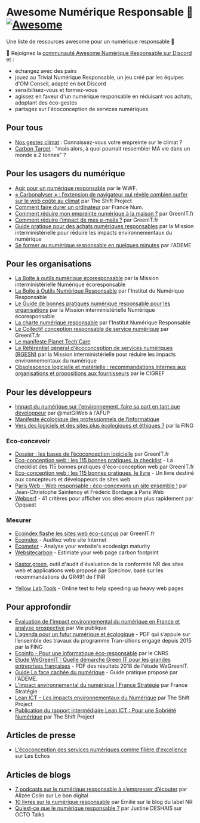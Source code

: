 # Awesome Numérique Responsable 🌱 [![Awesome](https://awesome.re/badge.svg)](https://awesome.re)

Une liste de ressources awesome pour un numérique responsable 🌱

🚀 Rejoignez la [communauté Awesome Numérique Responsable sur Discord](https://discord.gg/PRPG3uX88D) et :
- échangez avec des pairs
- jouez au Trivial Numérique Responsable, un jeu créé par les équipes d'OM Conseil, adapté en bot Discord
- sensibilisez-vous et formez-vous
- agissez en faveur d'un numérique responsable en réduisant vos achats, adoptant des éco-gestes
- partagez sur l'écoconception de services numériques

## Pour tous

- [Nos gestes climat](https://nosgestesclimat.fr/) : Connaissez-vous votre empreinte sur le climat ?
- [Carbon Target](https://carbontarget.earth/) : "mais alors, à quoi pourrait ressembler MA vie dans un monde à 2 tonnes" ?

## Pour les usagers du numérique

- [Agir pour un numérique responsable](https://www.wwf.fr/projets/numerique-responsable) par le WWF.
- [« Carbonalyser » : l’extension de navigateur qui révèle combien surfer sur le web coûte au climat](https://theshiftproject.org/carbonalyser-extension-navigateur/) par The Shift Project
- [Comment faire durer un ordinateur](https://www.francenum.gouv.fr/comprendre-le-numerique/comment-faire-durer-un-ordinateur) par France Num.
- [Comment réduire mon empreinte numérique à la maison ?](https://www.greenit.fr/2018/09/18/reduire-empreinte-numerique-a-maison/) par GreenIT.fr
- [Comment réduire l’impact de mes e-mails ?](https://www.greenit.fr/2018/09/11/reduire-limpact-de-e-mails/) par GreenIT.fr
- [Guide pratique pour des achats numériques responsables](https://ecoresponsable.numerique.gouv.fr/publications/guide-pratique-achats-numeriques-responsables/) par la Mission interministérielle pour réduire les impacts environnementaux du numérique 
- [Se former au numérique responsable en quelques minutes](https://particuliers.ademe.fr/au-bureau/numerique/se-former-au-numerique-responsable-en-quelques-minutes) par l'ADEME

## Pour les organisations

- [La Boite à outils numérique écoresponsable](https://ecoresponsable.numerique.gouv.fr/publications/boite-outils/) par la Mission interministérielle Numérique écoresponsable
- [La Boîte à Outils Numérique Responsable](https://sustainableit-tools.isit-europe.org/) par l'Institut du Numérique Responsable
- [Le Guide de bonnes pratiques numérique responsable pour les organisations](https://ecoresponsable.numerique.gouv.fr/publications/bonnes-pratiques/) par la Mission interministérielle Numérique écoresponsable
- [La charte numérique responsable](https://institutnr.org/charte-numerique-responsable) par l'Institut Numérique Responsable
- [Le Collectif conception responsable de service numérique](https://collectif.greenit.fr/ecoconception-web/) par GreenIT.fr
- [Le manifeste Planet Tech'Care](https://www.planet-techcare.green/manifeste/)
- [Le Référentiel général d'écoconception de services numériques (RGESN)](https://ecoresponsable.numerique.gouv.fr/publications/referentiel-general-ecoconception/) par la Mission interministérielle pour réduire les impacts environnementaux du numérique 
- [Obsolescence logicielle et matérielle : recommandations internes aux organisations et propositions aux fournisseurs](https://www.cigref.fr/obsolescence-logicielle-et-materielle-recommandations-et-propositions) par le CIGREF

## Pour les développeurs

- [Impact du numérique sur l'environnement, faire sa part en tant que développeur](https://docs.google.com/presentation/d/17GYgRY65Avt9cB40wuvn6uq-SKIusQEGm1tTmsJMRtI/edit?usp=sharing) par @matGiWeb à l'AFUP
- [Manifeste écologique des professionnels de l’informatique](https://www.climanifeste.net/)
- [Vers des logiciels et des sites plus écologiques et éthiques ?](https://reset.fing.org/vers-des-logiciels-et-des-sites-plus-ecologiques-et-ethiques.html) par la FING

### Eco-concevoir

- [Dossier : les bases de l’écoconception logicielle](https://www.greenit.fr/2014/03/31/dossier-les-bases-de-l-ecoconception-logicielle-eco-conception-logiciel/) par GreenIT.fr
- [Eco-conception web : les 115 bonnes pratiques, la checklist](https://collectif.greenit.fr/ecoconception-web/) - La checklist des 115 bonnes pratiques d'éco-conception web par GreenIT.fr
- [Eco-conception web : les 115 bonnes pratiques, le livre](https://ecoconceptionweb.com/) - Un livre destiné aux concepteurs et développeurs de sites web
- [Paris Web - Web responsable : éco-concevons un site ensemble !](https://www.paris-web.fr/2017/ateliers/web-responsable-eco-concevons-un-site-ensemble.php) par Jean-Christophe Saintenoy et Frédéric Bordage à Paris Web
- [Webperf](https://checklists.opquast.com/webperf/) - 41 critères pour afficher vos sites encore plus rapidement par Opquast

### Mesurer

- [Ecoindex flashe les sites web éco-conçus](https://www.greenit.fr/2016/11/07/ecoindex-flashe-sites-web-eco-concus/) par GreenIT.fr
- [Ecoindex](http://www.ecoindex.fr/) - Auditez votre site Internet
- [Ecometer](http://ecometer.org) - Analyse your website's ecodesign maturity
- [Websitecarbon](https://www.websitecarbon.com/) -  Estimate your web page carbon footprint
* [Kastor.green](https://kastor.green/), outil d'audit d'évaluation de la conformité NR des sites web et applications web proposé par Spécinov, basé sur les recommandations du GR491 de l'INR
- [Yellow Lab Tools](https://yellowlab.tools/) - Online test to help speeding up heavy web pages

## Pour approfondir

- [Évaluation de l'impact environnemental du numérique en France et analyse prospective](https://www.vie-publique.fr/rapport/288565-evaluation-impact-environnemental-du-numerique-et-analyse-prospective) par Vie publique
- [L'agenda pour un futur numérique et écologique](http://fing.org/IMG/pdf/Agenda-pour-un-futur-numerique-et-ecologique_2019_VF.pdf) - PDF qui  s’appuie  sur  l’ensemble des travaux du programme Tran-sitions engagé depuis 2015 par la FING
- [Ecoinfo - Pour une informatique éco-responsable](https://ecoinfo.cnrs.fr/) par le CNRS
- [Etude WeGreenIT : Quelle démarche Green IT pour les grandes entreprises françaises](https://www.wwf.fr/sites/default/files/doc-2018-10/20181003_etude_wegreenit_d%C3%A9marche_green_it_entreprises_francaises_WWF-min.pdf) - PDF des résultats 2018 de l'étude WeGreenIT.
- [Guide La face cachée du numérique](https://www.ademe.fr/face-cachee-numerique) - Guide pratique proposé par l'ADEME.
- [L'impact environnemental du numérique | France Stratégie](https://www.strategie.gouv.fr/chantiers/limpact-environnemental-numerique) par France Stratégie
- [Lean ICT – Les impacts environnementaux du Numérique](https://theshiftproject.org/lean-ict/) par The Shift Project
- [Publication du rapport intermédiaire Lean ICT : Pour une Sobriété Numérique](https://theshiftproject.org/article/lean-ict-pour-une-sobriete-numerique-intermediaire/) par The Shift Project

## Articles de presse

- [L'écoconception des services numériques comme filière d'excellence](https://business.lesechos.fr/directions-numeriques/digital/transformation-digitale/0600977911837-l-ecoconception-des-services-numeriques-comme-filiere-d-excellence-328383.php) sur Les Echos

## Articles de blogs

- [7 podcasts sur le numérique responsable à s’empresser d’écouter](https://lebondigital.com/7-podcasts-sur-le-numerique-responsable-a-sempresser-decouter/) par Alizée Colin sur Le bon digital
- [10 livres sur le numérique responsable](https://label-nr.fr/10-livres-numerique-responsable/) par Emilie sur le blog du label NR
- [Qu’est-ce que le numérique responsable ?](https://blog.octo.com/definir-numerique-responsable/) par Justine DESHAIS sur OCTO Talks
